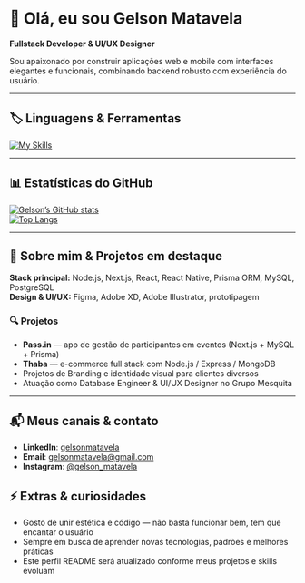 # 👋 Olá, eu sou Gelson Matavela

**Fullstack Developer & UI/UX Designer**

Sou apaixonado por construir aplicações web e mobile com interfaces elegantes e funcionais, combinando backend robusto com experiência do usuário.

---

## 🏷️ Linguagens & Ferramentas

[![My Skills](https://skillicons.dev/icons?i=js,ts,react,nextjs,nodejs,prisma,postgres,mysql,figma&theme=light)](https://skillicons.dev)  

---

## 📊 Estatísticas do GitHub

[![Gelson’s GitHub stats](https://github-readme-stats.vercel.app/api?username=gelsonmatavela&show_icons=true&theme=radical)](https://github.com/gelsonmatavela)  
[![Top Langs](https://github-readme-stats.vercel.app/api/top-langs/?username=gelsonmatavela&layout=compact&theme=radical)](https://github.com/gelsonmatavela)  

---

## 💼 Sobre mim & Projetos em destaque

**Stack principal:** Node.js, Next.js, React, React Native, Prisma ORM, MySQL, PostgreSQL  
**Design & UI/UX:** Figma, Adobe XD, Adobe Illustrator, prototipagem  

### 🔍 Projetos

- **Pass.in** — app de gestão de participantes em eventos (Next.js + MySQL + Prisma)  
- **Thaba** — e-commerce full stack com Node.js / Express / MongoDB  
- Projetos de Branding e identidade visual para clientes diversos  
- Atuação como Database Engineer & UI/UX Designer no Grupo Mesquita  

---

## 📬 Meus canais & contato

- **LinkedIn**: [gelsonmatavela](https://mz.linkedin.com/in/gelsonmatavela/pt)  
- **Email**: gelsonmatavela@gmail.com  
- **Instagram**: [@gelson_matavela](https://www.instagram.com/gelson_matavela/)  

## ⚡ Extras & curiosidades

- Gosto de unir estética e código — não basta funcionar bem, tem que encantar o usuário  
- Sempre em busca de aprender novas tecnologias, padrões e melhores práticas  
- Este perfil README será atualizado conforme meus projetos e skills evoluam  
